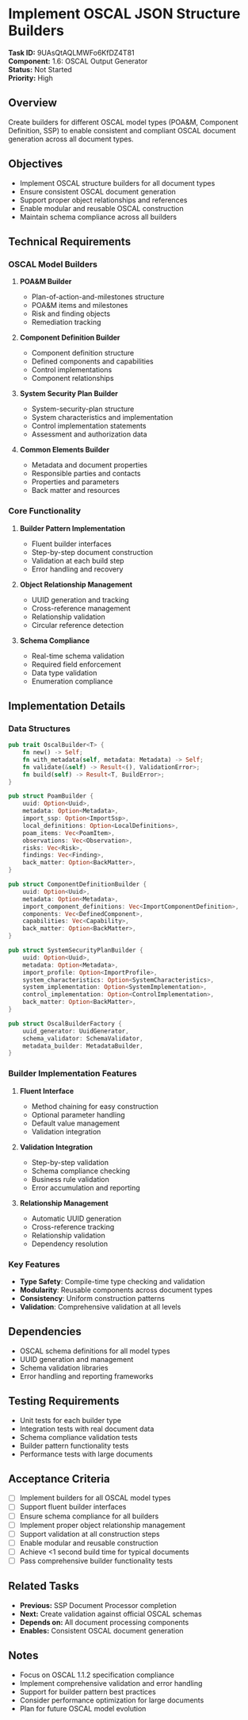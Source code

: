 # Implement OSCAL JSON Structure Builders

**Task ID:** 9UAsQtAQLMWFo6KfDZ4T81  
**Component:** 1.6: OSCAL Output Generator  
**Status:** Not Started  
**Priority:** High  

## Overview

Create builders for different OSCAL model types (POA&M, Component Definition, SSP) to enable consistent and compliant OSCAL document generation across all document types.

## Objectives

- Implement OSCAL structure builders for all document types
- Ensure consistent OSCAL document generation
- Support proper object relationships and references
- Enable modular and reusable OSCAL construction
- Maintain schema compliance across all builders

## Technical Requirements

### OSCAL Model Builders
1. **POA&M Builder**
   - Plan-of-action-and-milestones structure
   - POA&M items and milestones
   - Risk and finding objects
   - Remediation tracking

2. **Component Definition Builder**
   - Component definition structure
   - Defined components and capabilities
   - Control implementations
   - Component relationships

3. **System Security Plan Builder**
   - System-security-plan structure
   - System characteristics and implementation
   - Control implementation statements
   - Assessment and authorization data

4. **Common Elements Builder**
   - Metadata and document properties
   - Responsible parties and contacts
   - Properties and parameters
   - Back matter and resources

### Core Functionality
1. **Builder Pattern Implementation**
   - Fluent builder interfaces
   - Step-by-step document construction
   - Validation at each build step
   - Error handling and recovery

2. **Object Relationship Management**
   - UUID generation and tracking
   - Cross-reference management
   - Relationship validation
   - Circular reference detection

3. **Schema Compliance**
   - Real-time schema validation
   - Required field enforcement
   - Data type validation
   - Enumeration compliance

## Implementation Details

### Data Structures
```rust
pub trait OscalBuilder<T> {
    fn new() -> Self;
    fn with_metadata(self, metadata: Metadata) -> Self;
    fn validate(&self) -> Result<(), ValidationError>;
    fn build(self) -> Result<T, BuildError>;
}

pub struct PoamBuilder {
    uuid: Option<Uuid>,
    metadata: Option<Metadata>,
    import_ssp: Option<ImportSsp>,
    local_definitions: Option<LocalDefinitions>,
    poam_items: Vec<PoamItem>,
    observations: Vec<Observation>,
    risks: Vec<Risk>,
    findings: Vec<Finding>,
    back_matter: Option<BackMatter>,
}

pub struct ComponentDefinitionBuilder {
    uuid: Option<Uuid>,
    metadata: Option<Metadata>,
    import_component_definitions: Vec<ImportComponentDefinition>,
    components: Vec<DefinedComponent>,
    capabilities: Vec<Capability>,
    back_matter: Option<BackMatter>,
}

pub struct SystemSecurityPlanBuilder {
    uuid: Option<Uuid>,
    metadata: Option<Metadata>,
    import_profile: Option<ImportProfile>,
    system_characteristics: Option<SystemCharacteristics>,
    system_implementation: Option<SystemImplementation>,
    control_implementation: Option<ControlImplementation>,
    back_matter: Option<BackMatter>,
}

pub struct OscalBuilderFactory {
    uuid_generator: UuidGenerator,
    schema_validator: SchemaValidator,
    metadata_builder: MetadataBuilder,
}
```

### Builder Implementation Features
1. **Fluent Interface**
   - Method chaining for easy construction
   - Optional parameter handling
   - Default value management
   - Validation integration

2. **Validation Integration**
   - Step-by-step validation
   - Schema compliance checking
   - Business rule validation
   - Error accumulation and reporting

3. **Relationship Management**
   - Automatic UUID generation
   - Cross-reference tracking
   - Relationship validation
   - Dependency resolution

### Key Features
- **Type Safety**: Compile-time type checking and validation
- **Modularity**: Reusable components across document types
- **Consistency**: Uniform construction patterns
- **Validation**: Comprehensive validation at all levels

## Dependencies

- OSCAL schema definitions for all model types
- UUID generation and management
- Schema validation libraries
- Error handling and reporting frameworks

## Testing Requirements

- Unit tests for each builder type
- Integration tests with real document data
- Schema compliance validation tests
- Builder pattern functionality tests
- Performance tests with large documents

## Acceptance Criteria

- [ ] Implement builders for all OSCAL model types
- [ ] Support fluent builder interfaces
- [ ] Ensure schema compliance for all builders
- [ ] Implement proper object relationship management
- [ ] Support validation at all construction steps
- [ ] Enable modular and reusable construction
- [ ] Achieve <1 second build time for typical documents
- [ ] Pass comprehensive builder functionality tests

## Related Tasks

- **Previous:** SSP Document Processor completion
- **Next:** Create validation against official OSCAL schemas
- **Depends on:** All document processing components
- **Enables:** Consistent OSCAL document generation

## Notes

- Focus on OSCAL 1.1.2 specification compliance
- Implement comprehensive validation and error handling
- Support for builder pattern best practices
- Consider performance optimization for large documents
- Plan for future OSCAL model evolution
